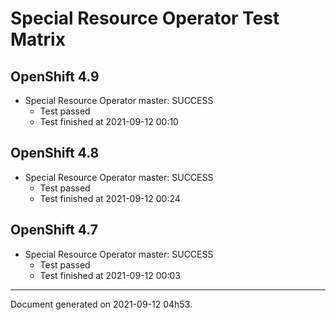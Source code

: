 
Special Resource Operator Test Matrix
=====================================

OpenShift 4.9
-------------


* Special Resource Operator master: SUCCESS
  - Test passed
  - Test finished at 2021-09-12 00:10

OpenShift 4.8
-------------


* Special Resource Operator master: SUCCESS
  - Test passed
  - Test finished at 2021-09-12 00:24

OpenShift 4.7
-------------


* Special Resource Operator master: SUCCESS
  - Test passed
  - Test finished at 2021-09-12 00:03


---
Document generated on 2021-09-12 04h53.
